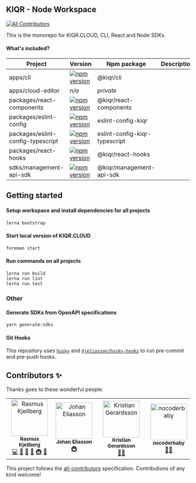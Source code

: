 KIQR - Node Workspace
---------------------

<!-- ALL-CONTRIBUTORS-BADGE:START - Do not remove or modify this section -->
[![All Contributors](https://img.shields.io/badge/all_contributors-4-orange.svg?style=flat-square)](#contributors-)
<!-- ALL-CONTRIBUTORS-BADGE:END -->

This is the monorepo for KIQR.CLOUD, CLI, React and Node SDKs.

#### What's included?

| Project            | Version | Npm package | Description |
|--------------------|---------|-------------|---|
| apps/cli           | [![npm version](https://badge.fury.io/js/@kiqr%2Fcli.svg)](https://badge.fury.io/js/@kiqr%2Fcli) | @kiqr/cli   |   |
| apps/cloud-editor  | _n/a_ | _private_  |   |
| packages/react-components  | [![npm version](https://badge.fury.io/js/@kiqr%2Freact-components.svg)](https://badge.fury.io/js/@kiqr%2Freact-components) | @kiqr/react-components  |   |
| packages/eslint-config  | [![npm version](https://badge.fury.io/js/eslint-config-kiqr.svg)](https://badge.fury.io/js/eslint-config-kiqr) | eslint-config-kiqr  |   |
| packages/eslint-config-typescript  | [![npm version](https://badge.fury.io/js/eslint-config-kiqr-typescript.svg)](https://badge.fury.io/js/eslint-config-kiqr-typescript) | eslint-config-kiqr-typescript  |   |
| packages/react-hooks  | [![npm version](https://badge.fury.io/js/@kiqr%2Freact-hooks.svg)](https://badge.fury.io/js/@kiqr%2Freact-hooks) | @kiqr/react-hooks  |   |
| sdks/management-api-sdk  | [![npm version](https://badge.fury.io/js/@kiqr%2Fmanagement-api-sdk.svg)](https://badge.fury.io/js/@kiqr%2Fmanagement-api-sdk) | @kiqr/management-api-sdk  |   |

## Getting started

#### Setup workspace and install dependencies for all projects

```console
lerna bootstrap
```

#### Start local version of KIQR.CLOUD

```console
foreman start
```

#### Run commands on all projects

```console
lerna run build
lerna run lint
lerna run test
```

### Other

#### Generate SDKs from OpenAPI specifications

```console
yarn generate:sdks
```

#### Git Hooks

This repository uses [`husky`](https://www.npmjs.com/package/husky) and [`@jeliasson/husky-hooks`](https://www.npmjs.com/package/@jeliasson/husky-hooks) to run pre-commit and pre-push hooks.

## Contributors ✨

Thanks goes to these wonderful people:

<!-- ALL-CONTRIBUTORS-LIST:START - Do not remove or modify this section -->
<!-- prettier-ignore-start -->
<!-- markdownlint-disable -->
<table>
  <tbody>
    <tr>
      <td align="center"><a href="https://rasmuskjellberg.se/"><img src="https://avatars.githubusercontent.com/u/2277443?v=4?s=100" width="100px;" alt="Rasmus Kjellberg"/><br /><sub><b>Rasmus Kjellberg</b></sub></a><br /><a href="https://github.com/kiqr/node-workspace/commits?author=kjellberg" title="Code">💻</a> <a href="#design-kjellberg" title="Design">🎨</a> <a href="#ideas-kjellberg" title="Ideas, Planning, & Feedback">🤔</a> <a href="#projectManagement-kjellberg" title="Project Management">📆</a> <a href="#infra-kjellberg" title="Infrastructure (Hosting, Build-Tools, etc)">🚇</a> <a href="https://github.com/kiqr/node-workspace/commits?author=kjellberg" title="Documentation">📖</a></td>
      <td align="center"><a href="https://github.com/jeliasson"><img src="https://avatars.githubusercontent.com/u/865493?v=4?s=100" width="100px;" alt="Johan Eliasson"/><br /><sub><b>Johan Eliasson</b></sub></a><br /><a href="#infra-jeliasson" title="Infrastructure (Hosting, Build-Tools, etc)">🚇</a></td>
      <td align="center"><a href="https://github.com/Frexuz"><img src="https://avatars.githubusercontent.com/u/49692?v=4?s=100" width="100px;" alt="Kristian Gerardsson"/><br /><sub><b>Kristian Gerardsson</b></sub></a><br /><a href="#mentoring-frexuz" title="Mentoring">🧑‍🏫</a></td>
      <td align="center"><a href="https://github.com/Nocoderbaby"><img src="https://avatars.githubusercontent.com/u/101124448?v=4?s=100" width="100px;" alt="nocoderbaby"/><br /><sub><b>nocoderbaby</b></sub></a><br /><a href="#mentoring-nocoderbaby" title="Mentoring">🧑‍🏫</a></td>
    </tr>
  </tbody>
  <tfoot>
    
  </tfoot>
</table>

<!-- markdownlint-restore -->
<!-- prettier-ignore-end -->

<!-- ALL-CONTRIBUTORS-LIST:END -->
This project follows the [all-contributors](https://github.com/all-contributors/all-contributors) specification. Contributions of any kind welcome!
